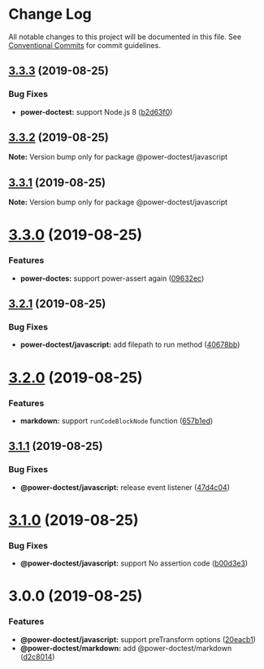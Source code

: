 # Change Log

All notable changes to this project will be documented in this file.
See [Conventional Commits](https://conventionalcommits.org) for commit guidelines.

## [3.3.3](https://github.com/azu/power-doctest-runner/compare/v3.3.2...v3.3.3) (2019-08-25)


### Bug Fixes

* **power-doctest:** support Node.js 8 ([b2d63f0](https://github.com/azu/power-doctest-runner/commit/b2d63f0))





## [3.3.2](https://github.com/azu/power-doctest-runner/compare/v3.3.1...v3.3.2) (2019-08-25)

**Note:** Version bump only for package @power-doctest/javascript





## [3.3.1](https://github.com/azu/power-doctest-runner/compare/v3.3.0...v3.3.1) (2019-08-25)

**Note:** Version bump only for package @power-doctest/javascript





# [3.3.0](https://github.com/azu/power-doctest-runner/compare/v3.2.1...v3.3.0) (2019-08-25)


### Features

* **power-doctes:** support power-assert again ([09632ec](https://github.com/azu/power-doctest-runner/commit/09632ec))





## [3.2.1](https://github.com/azu/power-doctest-runner/compare/v3.2.0...v3.2.1) (2019-08-25)


### Bug Fixes

* **power-doctest/javascript:** add filepath to run method ([40678bb](https://github.com/azu/power-doctest-runner/commit/40678bb))





# [3.2.0](https://github.com/azu/power-doctest-runner/compare/v3.1.1...v3.2.0) (2019-08-25)


### Features

* **markdown:** support `runCodeBlockNode` function ([657b1ed](https://github.com/azu/power-doctest-runner/commit/657b1ed))





## [3.1.1](https://github.com/azu/power-doctest-runner/compare/v3.1.0...v3.1.1) (2019-08-25)


### Bug Fixes

* **@power-doctest/javascript:** release event listener ([47d4c04](https://github.com/azu/power-doctest-runner/commit/47d4c04))





# [3.1.0](https://github.com/azu/power-doctest-runner/compare/v3.0.1...v3.1.0) (2019-08-25)


### Bug Fixes

* **@power-doctest/javascript:** support No assertion code ([b00d3e3](https://github.com/azu/power-doctest-runner/commit/b00d3e3))





# 3.0.0 (2019-08-25)


### Features

* **@power-doctest/javascript:** support preTransform options ([20eacb1](https://github.com/azu/power-doctest-runner/commit/20eacb1))
* **@power-doctest/markdown:** add @power-doctest/markdown ([d2c8014](https://github.com/azu/power-doctest-runner/commit/d2c8014))
